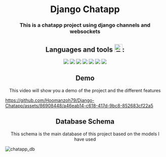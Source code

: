 <h1 align="center">
Django Chatapp
</h1>

<space>
	
<h3 align="center">
 This is a chatapp project using django channels and websockets 
</h3>

<space>
	
<h2 align="center">
Languages and tools <img src="https://raw.githubusercontent.com/Tarikul-Islam-Anik/Animated-Fluent-Emojis/master/Emojis/Objects/Toolbox.png" alt="Toolbox" width="25" height="25" />:
</h2>

<space>
	
<div align="center">
	<img src="https://skillicons.dev/icons?i=python"/>
	<img src="https://skillicons.dev/icons?i=django"/>
	<img src="https://skillicons.dev/icons?i=docker"/>
	<img src="https://skillicons.dev/icons?i=redis"/>
 <img src="https://skillicons.dev/icons?i=html"/>
  <img src="https://skillicons.dev/icons?i=css"/>
 <img src="https://skillicons.dev/icons?i=javascript"/>
</div>


<space>
<space>
<h2 align="center">
 Demo
</h2>
<space>
<p align="center">
This video will show you a demo of the project and the different features
</p>

https://github.com/Hoomanzoh79/Django-Chatapp/assets/86908448/a46eab14-c618-417d-9bc8-852683cf22a5

<space>
<space>
<h2 align="center">
 Database Schema
</h2>
<space>
<p align="center">
This schema is the main database of this project based on the models I have used 
</p>
	
![chatapp_db](https://github.com/Hoomanzoh79/Django-Chatapp/assets/86908448/8bfa7a26-4da3-4d06-b65b-c830dfacbbc0)


